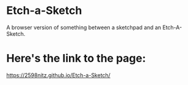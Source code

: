 # Etch-a-Sketch
A browser version of something between a sketchpad and an Etch-A-Sketch.

# Here's the link to the page:
https://2598nitz.github.io/Etch-a-Sketch/
